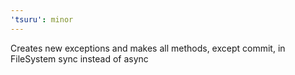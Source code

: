 ```yaml
---
'tsuru': minor
---
```


Creates new exceptions and makes all methods, except commit, in FileSystem sync instead of async

